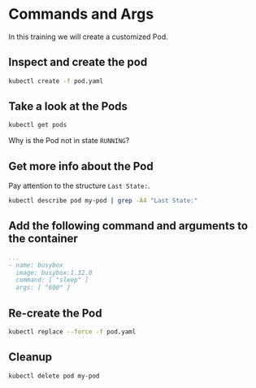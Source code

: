 # Commands and Args

In this training we will create a customized Pod.

## Inspect and create the pod

```bash
kubectl create -f pod.yaml
```

## Take a look at the Pods

```bash
kubectl get pods
```

Why is the Pod not in state `RUNNING`?

## Get more info about the Pod

Pay attention to the structure  `Last State:`.

```bash
kubectl describe pod my-pod | grep -A4 "Last State:"
```

## Add the following command and arguments to the container

```yaml
...
- name: busybox
  image: busybox:1.32.0
  command: [ "sleep" ]
  args: [ "600" ]
```

## Re-create the Pod

```bash
kubectl replace --force -f pod.yaml
```

## Cleanup

```bash
kubectl delete pod my-pod
```
